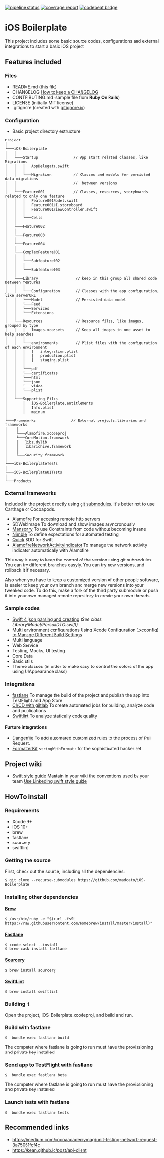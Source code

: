 [![pipeline status](https://gitlab.veladan.org/veladan/ios-boilerplate/badges/master/pipeline.svg)](https://gitlab.veladan.org/veladan/ios-boilerplate/commits/master)
[![coverage report](https://gitlab.veladan.org/veladan/ios-boilerplate/badges/master/coverage.svg)](https://gitlab.veladan.org/veladan/ios-boilerplate/commits/master)
[![codebeat badge](https://codebeat.co/badges/64742c1a-a4de-454c-840f-824a75904ddf)](https://codebeat.co/projects/github-com-madcato-ios-boilerplate-master)

# iOS Boilerplate

This project includes some basic source codes, configurations and external integrations to start a basic iOS project

## Features included

### Files

- README.md (this file)
- CHANGELOG [How to keep a CHANGELOG](https://keepachangelog.com/en/0.3.0/)
- CONTRIBUTING.md (sample file from **Ruby On Rails**)
- LICENSE (initially MIT license)
- .gitignore (created with [gitignore.io](http://www.gitignore.io))

### Configuration

- Basic project directory estructure

```
Project
│
└───iOS-Boilerplate
│   │
│   └───Startup                // App start related classes, like Migrations
│   │   │   AppDelegate.swift
│   │   │
│   │   └───Migration          // Classes and models for persisted data migrations
│   │                          //  between versions
│   │
│   └───Feature001             // Classes, resources, storyboards related to only one feature
│   │   │   Feature001Model.swift
│   │   │   Feature001UI.storyboard
│   │   │   Feature001ViewController.swift
│   │   │
│   │   └───Cells
│   │
│   └───Feature002
│   │
│   └───Feature003
│   │
│   └───Feature004
│   │
│   └───ComplexFeature001
│   │   │
│   │   └───Subfeature002
│   │   │
│   │   └───Subfeature003
│   │
│   └───Library                 // keep in this group all shared code between features
│   │   │
│   │   └───Configuration       // Classes with the app configuration, like serverURL 
│   │   └───Model               // Persisted data model
│   │   └───Feed
│   │   └───Services
│   │   └───Extensions
│   │
│   └───Resources               // Resource files, like images, grouped by type
│   │   │   Images.xcassets     // Keep all images in one asset to help searches
│   │   │
│   │   └───environments        // Plist files with the configuration of each environment
│   │   │   |   integration.plist
│   │   │   |   production.plist
│   │   │   |   staging.plist
│   │   │
│   │   └───pdf
│   │   └───certificates
│   │   └───html
│   │   └───json
│   │   └───video
│   │   └───plist
│   │
│   └───Supporting Files
│       │   iOS-Boilerplate.entitlements
│       │   Info.plist
│       │   main.m
│
└───Frameworks                // External projects,libraries and frameworks
│    │
│    └───Alamofire.xcodeproj
│    └───CoreMotion.framework
│    │   libz.dylib
│    │   libarichive.framework
│    │
│    └───Security.framework
│
└───iOS-BoilerplateTests
│
└───iOS-BoilerplateUITests
│
└───Products
```

### External frameworks

Included in the project directly using [git submodules](https://git-scm.com/book/en/v2/Git-Tools-Submodules). It's better not to use Carthage or Cocoapods.

- [Alamofire](https://github.com/Alamofire/Alamofire)
  For accesing remote http servers
- [SDWebImage](https://github.com/SDWebImage/SDWebImage)
  To download and show images asyncronously
- [Mansonry](https://github.com/SnapKit/Masonry)
  To use Constraints from code without becoming insane
- [Nimble](https://github.com/Quick/Nimble)
  To define expectations for automated testing
- [Quick](https://github.com/Quick/Quick#how-to-install-quick)
  BDD for Swift
- [AlamofireNetworkActivityIndicator](https://github.com/Alamofire/AlamofireNetworkActivityIndicator)
  To manage the network activity indicator automatically with Alamofire

This way is easy to keep the control of the version using git submodules. You can try different branches easyly. You can try new versions, and rollback it if necesary.

Also when you have to keep a customized version of other people software, is easier to keep your own branch and merge new versions into your tweaked code. To do this, make a fork of the third party submodule or push it into your own managed remote repository to create your own threads.

### Sample codes

- [Swift 4 json parsing and creating](https://grokswift.com/json-swift-4/) _(See class Library/Model/PersonDTO.swift)_
- Multi environment configurations [Using Xcode Configuration (.xcconfig) to Manage Different Build Settings](https://appcoda.com/xcconfig-guide/)
- Multi language
- Web Service 
- Testing, Mocks, UI testing 
- Core Data
- Basic utils
- Theme classes (in order to make easy to control the colors of the app using UIAppearance class)

### Integrations

- [fastlane](https://fastlane.tools)
  To manage the build of the project and publish the app into TestFlight and App Store
- [CI/CD with giltlab](https://docs.gitlab.com/ee/ci/yaml/)
  To create automated jobs for building, analyze code and publications
- [Swiftlint](https://github.com/realm/SwiftLint)
  To analyze statically code quality

#### Furture integrations

- [Dangerfile](https://github.com/danger/swift)
  To add automated customized rules to the process of Pull Request.
- [FormatterKit](https://github.com/mattt/FormatterKit)
  ```stringWithFormat:``` for the sophisticated hacker set

## Project wiki

- [Swift style guide](wiki) Mantain in your wiki the conventions used by your team
  [Use Linkeding swift style guide](https://github.com/linkedin/swift-style-guide)

## HowTo install

### Requirements

* Xcode 9+
* iOS 10+
* brew
* fastlane
* sourcery
* swiftlint

### Getting the source

First, check out the source, including all the dependencies:

    $ git clone --recurse-submodules https://github.com/madcato/iOS-Boilerplate

### Installing other dependencies

#### [Brew](https://brew.sh)

    $ /usr/bin/ruby -e "$(curl -fsSL https://raw.githubusercontent.com/Homebrew/install/master/install)"

#### [Fastlane](https://docs.fastlane.tools/getting-started/ios/setup/)

    $ xcode-select --install
    $ brew cask install fastlane

#### [Sourcery](https://github.com/krzysztofzablocki/Sourcery)

    $ brew install sourcery

#### [SwiftLint](https://github.com/realm/SwiftLint)

    $ brew install swiftlint

### Building it

Open the project, iOS-Boilerplate.xcodeproj, and build and run.

### Build with fastlane

    $  bundle exec fastlane build

The computer where fastlane is going to run must have the provissioning and private key installed

### Send app to TestFlight with fastlane

    $  bundle exec fastlane beta

The computer where fastlane is going to run must have the provissioning and private key installed

### Launch tests with fastlane

    $  bundle exec fastlane tests


## Recommended links

- https://medium.com/cocoaacademymag/unit-testing-network-request-3a75061fcf4c
- https://kean.github.io/post/api-client
